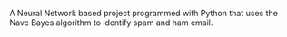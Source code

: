 A Neural Network based project programmed with Python that uses the Nave Bayes algorithm to identify spam and ham email.

